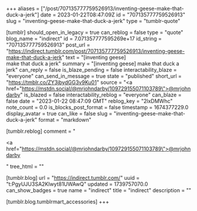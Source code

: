 +++
aliases = ["/post/707135777759526913/inventing-geese-make-that-duck-a-jerk"]
date = 2023-01-22T08:47:09Z
id = "707135777759526913"
slug = "inventing-geese-make-that-duck-a-jerk"
type = "tumblr-quote"

[tumblr]
should_open_in_legacy = true
can_reblog = false
type = "quote"
blog_name = "indirect"
id = 7.071357777595269e+17
id_string = "707135777759526913"
post_url = "https://indirect.tumblr.com/post/707135777759526913/inventing-geese-make-that-duck-a-jerk"
text = "[inventing geese]<br/>make that duck a jerk"
summary = "[inventing geese] make that duck a jerk"
can_reply = false
is_blaze_pending = false
interactability_blaze = "everyone"
can_send_in_message = true
state = "published"
short_url = "https://tmblr.co/ZY3jbydGG3v9Ku01"
source = "<a href=\"https://mstdn.social/@mrjohndarby/109729155071103789\">@mrjohndarby</a>"
is_blazed = false
interactability_reblog = "everyone"
can_blaze = false
date = "2023-01-22 08:47:09 GMT"
reblog_key = "2lxDMWhc"
note_count = 0.0
is_blocks_post_format = false
timestamp = 1674377229.0
display_avatar = true
can_like = false
slug = "inventing-geese-make-that-duck-a-jerk"
format = "markdown"

[tumblr.reblog]
comment = "<p><a href=\"https://mstdn.social/@mrjohndarby/109729155071103789\">@mrjohndarby</a></p>"
tree_html = ""

[tumblr.blog]
url = "https://indirect.tumblr.com/"
uuid = "t:PgyUJU3SA2Klwyt81UWAwQ"
updated = 1739757070.0
can_show_badges = true
name = "indirect"
title = "indirect"
description = ""

[tumblr.blog.tumblrmart_accessories]
+++
